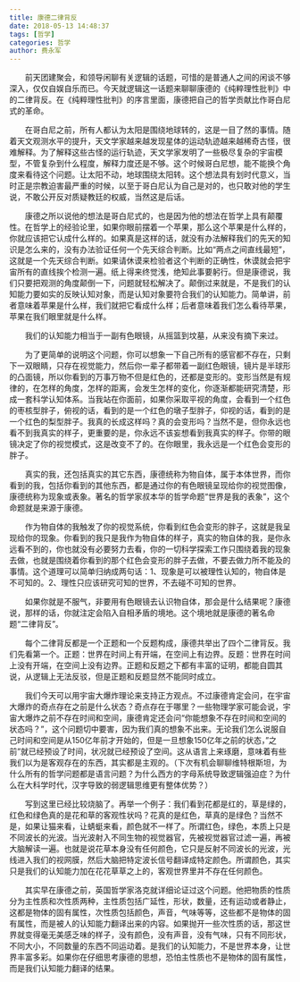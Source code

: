 ```yaml
---
title: 康德二律背反
date: 2018-05-13 14:48:37
tags: [哲学]
categories: 哲学
author: 费永军
---
```

&emsp;&emsp;前天团建聚会，和领导闲聊有关逻辑的话题，可惜的是普通人之间的闲谈不够深入，仅仅自娱自乐而已。今天就逻辑这一话题来聊聊康德的《纯粹理性批判》中的二律背反。在《纯粹理性批判》的序言里面，康德把自己的哲学贡献比作哥白尼式的革命。

&emsp;&emsp;在哥白尼之前，所有人都认为太阳是围绕地球转的，这是一目了然的事情。随着天文观测水平的提升，天文学家越来越发现星体的运动轨迹越来越稀奇古怪，很难解释。为了解释这些古怪的运行轨迹，天文学家发明了一些极尽复杂的宇宙模型，不管复杂到什么程度，解释力度还是不够。这个时候哥白尼想，能不能换个角度来看待这个问题。让太阳不动，地球围绕太阳转。这个想法具有划时代意义，当时正是宗教迫害最严重的时候，以至于哥白尼认为自己是对的，也只敢对他的学生说，不敢公开反对质疑教廷的权威，当然这是后话。

&emsp;&emsp;康德之所以说他的想法是哥白尼式的，也是因为他的想法在哲学上具有颠覆性。在哲学上的经验论里，如果你眼前摆着一个苹果，那么这个苹果是什么样的，你就应该把它认成什么样的。如果真是这样的话，就没有办法解释我们的先天的知识是怎么来的，没有办法验证任何一个先天综合判断。比如“两点之间直线最短”，这就是一个先天综合判断。如果请休谟来检验者这个判断的正确性，休谟就会把宇宙所有的直线挨个检测一遍。纸上得来终觉浅，绝知此事要躬行。但是康德说，我们只要把观测的角度颠倒一下，问题就轻松解决了。颠倒过来就是，不是我们的认知能力要如实的反映认知对象，而是认知对象要符合我们的认知能力。简单讲，前者意味着苹果是什么样，我们就把它看成什么样；后者意味着我们怎么看待苹果，苹果在我们眼里就是什么样。

&emsp;&emsp;我们的认知能力相当于一副有色眼镜，从摇篮到坟墓，从来没有摘下来过。

&emsp;&emsp;为了更简单的说明这个问题，你可以想象一下自己所有的感官都不存在，只剩下一双眼睛，只存在视觉能力，然后你一辈子都带着一副红色眼镜，镜片是半球形的凸面镜，所以你看到的万事万物不但是红色的，还都是变形的。变形当然是有规律的，在怎样的角度，怎样的距离，会发生怎样的变化，你逐渐都能研究清楚，形成一套科学认知体系。当我站在你面前，如果你采取平视的角度，会看到一个红色的枣核型胖子，俯视的话，看到的是一个红色的墩子型胖子，仰视的话，看到的是一个红色的梨型胖子。我真的长成这样吗？真的会变形吗？当然不是，但你永远也看不到我真实的样子，更重要的是，你永远不该妄想看到我真实的样子。你带的眼镜决定了你的视觉模式，这是改变不了的。在你眼里，我永远是一个红色会变形的胖子。


&emsp;&emsp;真实的我，还包括真实的其它东西，康德统称为物自体，属于本体世界，而你看到的我，包括你看到的其他东西，都是通过你的有色眼镜呈现给你的视觉图像，康德统称为现象或表象。著名的哲学家叔本华的哲学命题“世界是我的表象”，这个命题就是来源于康德。


&emsp;&emsp;作为物自体的我触发了你的视觉系统，你看到红色会变形的胖子，这就是我呈现给你的现象。你看到的我只是我作为物自体的样子，真实的物自体的我，是你永远看不到的，你也就没有必要努力去看，你的一切科学探索工作只围绕着我的现象去做，也就是围绕着你看到的那个红色会变形的胖子去做，不要去做力所不能及的事情。这个道理可以简单归纳成两句话：1、现象是可以被理性认知的，物自体是不可知的。2、理性只应该研究可知的世界，不去碰不可知的世界。


&emsp;&emsp;如果你就是不服气，非要用有色眼镜去认识物自体，那会是什么结果呢？康德说，那样的话，你就注定会陷入自相矛盾的境地。这个境地就是康德的著名命题“二律背反”。


&emsp;&emsp;每个二律背反都是一个正题和一个反题构成，康德共举出了四个二律背反。我们先看第一个。正题：世界在时间上有开端，在空间上有边界。反题：世界在时间上没有开端，在空间上没有边界。正题和反题之下都有丰富的证明，都能自圆其说，从逻辑上无法反驳，但是正题和反题显然不能同时成立。


&emsp;&emsp;我们今天可以用宇宙大爆炸理论来支持正方观点。不过康德肯定会问，在宇宙大爆炸的奇点存在之前是什么状态？奇点存在于哪里？一些物理学家可能会说，宇宙大爆炸之前不存在时间和空间，康德肯定还会问“你能想象不存在时间和空间的状态吗？”，这个问题切中要害，因为我们真的想象不出来。无论我们怎么说服自己时间和空间是从150亿年前才开始的，但是一旦想象150亿年之前的状态，”之前”就已经预设了时间，状况就已经预设了空间。这从语言上来琢磨，意味着有些我们以为是客观存在的东西，其实都是主观的。（下次有机会聊聊维特根斯坦，为什么所有的哲学问题都是语言问题？为什么西方的字母系统导致逻辑强迫症？为什么在大科学时代，汉字导致的弱逻辑思维更有整体优势？）


&emsp;&emsp;写到这里已经比较烧脑了。再举一个例子：我们看到花都是红的，草是绿的，红色和绿色真的是花和草的客观性状吗？花真的是红色，草真的是绿色？当然不是，如果让猫来看，让蜻蜓来看，颜色就不一样了。所谓红色，绿色，本质上只是不同波长的光波。当光波射入不同生物的视觉器官，先被视觉器官过滤一遍，再被大脑解读一遍。也就是说花草本身没有任何颜色，它只是反射不同波长的光波，光线进入我们的视网膜，然后大脑把特定波长信号翻译成特定颜色。所谓颜色，其实只是我们的认知能力加在花花草草之上的，客观世界里并不存在任何颜色。


&emsp;&emsp;其实早在康德之前，英国哲学家洛克就详细论证过这个问题。他把物质的性质分为主性质和次性质两种，主性质包括广延性，形状，数量，还有运动或者静止，这都是物体的固有属性，次性质包括颜色，声音，气味等等，这些都不是物体的固有属性，而是被人的认知能力翻译出来的内容。如果抛开一些次性质的话，那这世界就变得毫无美感乏味的样子，没有颜色，没有声音，没有气味，只有不同形状，不同大小，不同数量的东西不同运动着。是我们的认知能力，不是世界本身，让世界丰富多彩。如果你在仔细思考康德的思想，恐怕主性质也不是物体的固有属性，而是我们认知能力翻译的结果。
